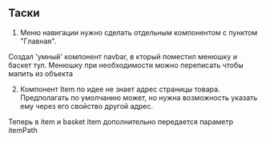 ## Таски

1. Меню навигации нужно сделать отдельным компонентом с пунктом "Главная".

Создал 'умный' компонент navbar, в кторый поместил менюшку и баскет тул.
Менюшку при необходимости можно переписать чтобы мапить из объекта

2. Компонент Item по идее не знает адрес страницы товара.
Предполагать по умолчанию может, но нужна возможность указать
ему через его свойство другой адрес.

Теперь в item и basket item дополнительно передается параметр itemPath